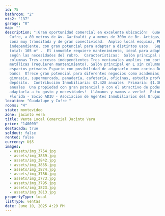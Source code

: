 ```yaml
---
id: 75
bathroom: "2"
mts2: "137"
garage: "0"
map: ""
description: "¡Gran oportunidad comercial en excelente ubicación!  Guadalupe y
  Cufre, a 80 metros de Av. Garibaldi y a menos de 300m de Br. Artigas, en una
  zona muy transitada y de gran conectividad.  Amplio local esquina, PH
  independiente, con gran potencial para adaptar a distintos usos.  Superficie
  total: 105 m² .  El inmueble requiere mantenimiento, ideal para adaptarlo
  según las necesidades del rubro.  Características:  Salón principal sin
  columnas Tres accesos independientes Tres ventanales amplios con cortinas
  metálicas (requieren mantenimiento). Salón principal en L sin columnas Dos
  espacios privados Espacio con posibilidad de adaptarlo como cocina Dos
  baños  Ofrece gran potencial para diferentes negocios como academias,
  gimnasio, supermercado, panadería, cafetería, oficinas, estudio profesional o
  depósito.  Contribución Inmobiliaria: $2.428 anuales  Primaria: $1.300
  anuales  Una propiedad con gran potencial y con el atractivo de poder
  adaptarla a tu gusto y necesidades!  Llámanos y vamos a verlo!  Estudio
  Florida - Socio ADIU - Asociación de Agentes Inmobiliarios del Uruguay."
location: "Guadalupe y Cufre "
rooms: "4"
state: montevideo
zone: jacinto vera
title: Venta Local Comercial Jacinto Vera
price: "140000"
destacada: true
soldout: false
rented: false
currency: U$S
images:
  - assets/img_3754.jpg
  - assets/img_3839.jpg
  - assets/img_3842.jpg
  - assets/img_3855.jpg
  - assets/img_3874.jpg
  - assets/img_3786.jpg
  - assets/img_3773.jpg
  - assets/img_3795.jpg
  - assets/img_3823.jpg
  - assets/img_3813.jpg
propertyType: local
listType: ventas
date: June 10, 2025 4:29 PM
---
```


